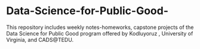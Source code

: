 # Data-Science-for-Public-Good-
This repository includes weekly notes-homeworks, capstone projects of the Data Science for Public Good program offered by Kodluyoruz , University of Virginia, and CADS@TEDU.
